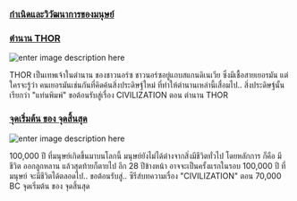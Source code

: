 
### [กำเนิดและวิวัฒนาการของมนุษย์](https://sites.google.com/site/xnant123/kaneid-laea-wiwathnakar-khxng-mnusy?tmpl=%2Fsystem%2Fapp%2Ftemplates%2Fprint%2F&showPrintDialog=1)



### [ตำนาน THOR](https://www.longtunman.com/3067)

![enter image description here](https://t0.longtunman.com/wp-content/uploads/2017/11/thor.jpg)

THOR เป็นเทพเจ้าในตำนาน ของชาวนอร์ซ ชาวนอร์ซอยู่แถบสแกนดิเนเวีย ซึ่งมีเชื้อสายเยอรมัน แต่ใครจะรู้ว่า คนเยอรมันเช่นกันที่คิดค้นสิ่งประดิษฐ์ใหม่ ที่ทำให้ตำนานเหล่านี้เสื่อมไป.. สิ่งประดิษฐ์นั้นเรียกว่า "แท่นพิมพ์" ขอต้อนรับสู่เรื่อง CIVILIZATION ตอน ตำนาน THOR

### [จุดเริ่มต้น ของ จุดสิ้นสุด](https://www.longtunman.com/2048)

![enter image description here](https://t0.longtunman.com/wp-content/uploads/2017/09/episode1-1.jpg)

100,000 ปี ที่มนุษย์เกิดขึ้นมาบนโลกนี้ มนุษย์ยังไม่ได้ต่างจากสิ่งมีชีวิตทั่วไป โดยหลักการ ก็คือ มีชีวิต ออกลูกหลาน แล้วสุดท้ายก็ตายไป อีก 28 ปีข้างหน้า อาจจะเป็นครั้งแรกในรอบ 100,000 ปี ที่มนุษย์ จะมีชีวิตได้ตลอดไป.. ขอต้อนรับสู่.. ซีรีส์บทความเรื่อง "CIVILIZATION" ตอน 70,000 BC จุดเริ่มต้น ของ จุดสิ้นสุด
<!--stackedit_data:
eyJoaXN0b3J5IjpbLTE4MTgwODQ1NjZdfQ==
-->
